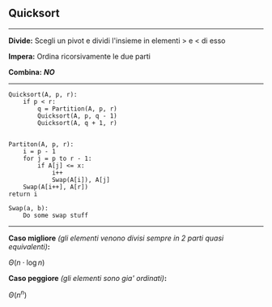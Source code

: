 ## Quicksort
---
**Divide:**
Scegli un pivot e dividi l'insieme in elementi > e < di esso

**Impera:**
Ordina ricorsivamente le due parti

**Combina:**
***NO***

---
    Quicksort(A, p, r):
        if p < r:
            q = Partition(A, p, r)
            Quicksort(A, p, q - 1)
            Quicksort(A, q + 1, r)


    Partiton(A, p, r):
        i = p - 1
        for j = p to r - 1:
            if A[j] <= x:
                i++
                Swap(A[i]), A[j]
        Swap(A[i++], A[r])
    return i

    Swap(a, b):
        Do some swap stuff
---
**Caso migliore**
*(gli elementi venono divisi sempre in 2 parti quasi equivalenti)***:**

$\Theta(n\cdot\log{n})$ 

**Caso peggiore**
*(gli elementi sono gia' ordinati)***:**

$\Theta(n^n)$